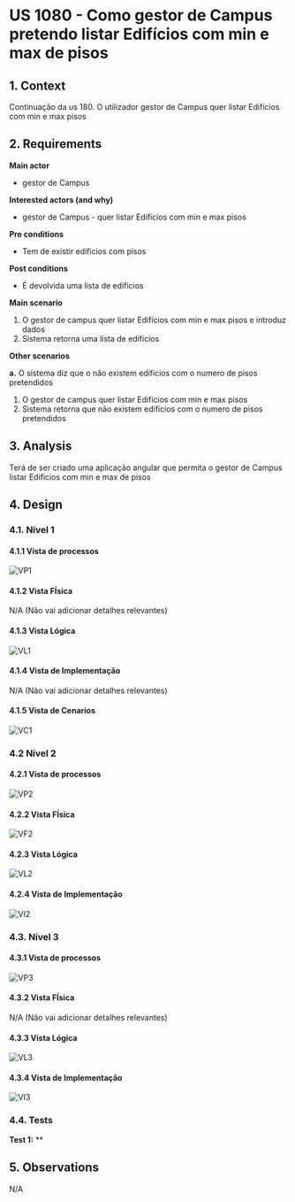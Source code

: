 # US 1080 - Como gestor de Campus pretendo listar Edifícios com min e max de pisos


## 1. Context

Continuação da us 180.
O utilizador gestor de Campus quer listar Edifícios com min e max pisos

## 2. Requirements

**Main actor**

* gestor de Campus

**Interested actors (and why)**

* gestor de Campus - quer listar Edifícios com min e max pisos

**Pre conditions**

* Tem de existir edificios com pisos

**Post conditions**

* É devolvida uma lista de edificios

**Main scenario**
1. O gestor de campus quer listar Edifícios com min e max pisos e introduz dados
2. Sistema retorna uma lista de edificios

**Other scenarios**

**a.** O sistema diz que o não existem edificios com o numero de pisos pretendidos
1. O gestor de campus quer listar Edifícios com min e max pisos
2. Sistema retorna que não existem edificios com o numero de pisos pretendidos


## 3. Analysis

Terá de ser criado uma aplicação angular que permita o gestor de Campus listar Edificios com min e max de pisos


## 4. Design

### 4.1. Nível 1

#### 4.1.1 Vista de processos

![VP1](N1/US1080_VP.svg)

#### 4.1.2 Vista FÍsica

N/A (Não vai adicionar detalhes relevantes)

#### 4.1.3 Vista Lógica

![VL1](../N1/VL.svg)

#### 4.1.4 Vista de Implementação

N/A (Não vai adicionar detalhes relevantes)

#### 4.1.5 Vista de Cenarios

![VC1](../N1/VC.svg)

### 4.2 Nível 2

#### 4.2.1 Vista de processos

![VP2](N2/US1080_VP.svg)

#### 4.2.2 Vista FÍsica

![VF2](../N2/VF.svg)


#### 4.2.3 Vista Lógica

![VL2](../N2/VL.svg)

#### 4.2.4 Vista de Implementação

![VI2](../N2/VI.svg)

### 4.3. Nível 3 

#### 4.3.1 Vista de processos

![VP3](N3/US1080_VP.svg)


#### 4.3.2 Vista FÍsica

N/A (Não vai adicionar detalhes relevantes)

#### 4.3.3 Vista Lógica

![VL3](../N3/VL_SPA.svg)


#### 4.3.4 Vista de Implementação

![VI3](../N3/VI_SPA.svg)



### 4.4. Tests

**Test 1:** **

## 5. Observations
N/A